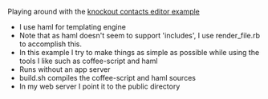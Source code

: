 Playing around with the [knockout contacts editor example](http://knockoutjs.com/examples/contactsEditor.html)

- I use haml for templating engine
- Note that as haml doesn't seem to support 'includes', I use render_file.rb to accomplish this. 
- In this example I try to make things as simple as possible while using the tools I like such as coffee-script and haml
- Runs without an app server
- build.sh compiles the coffee-script and haml sources
- In my web server I point it to the public directory
